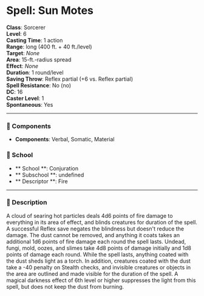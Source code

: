 
# Spell: Sun Motes
**Class**: Sorcerer  
**Level**: 6  
**Casting Time**: 1 action  
**Range**: long (400 ft. + 40 ft./level)  
**Target**: _None_  
**Area**: 15-ft.-radius spread  
**Effect**: _None_  
**Duration**: 1 round/level  
**Saving Throw**: Reflex partial (+6 vs. Reflex partial)  
**Spell Resistance**: No (no)  
**DC**: 16  
**Caster Level**: 1  
**Spontaneous**: Yes

---

### 🔮 Components
- **Components**: Verbal, Somatic, Material

### 🏫 School
- ** School **: Conjuration
- ** Subschool **: undefined
- ** Descriptor **: Fire
---

### 📜 Description
A cloud of searing hot particles deals 4d6 points of fire damage to everything in its area of effect, and blinds creatures for duration of the spell. A successful Reflex save negates the blindness but doesn't reduce the damage. The dust cannot be removed, and anything it coats takes an additional 1d6 points of fire damage each round the spell lasts. Undead, fungi, mold, oozes, and slimes take 4d8 points of damage initially and 1d8 points of damage each round. While the spell lasts, anything coated with the dust sheds light as a torch. In addition, creatures coated with the dust take a -40 penalty on Stealth checks, and invisible creatures or objects in the area are outlined and made visible for the duration of the spell. A magical darkness effect of 6th level or higher suppresses the light from this spell, but does not keep the dust from burning.
